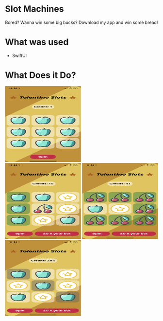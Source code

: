 # Slot Machines
Bored? Wanna win some big bucks? Download my app and win some bread! 
# What was used
- SwiftUI

# What Does it Do?
<a href="https://github.com/TolentinoDev/slotMachines/blob/master/Plain.PNG"><img src="https://github.com/TolentinoDev/slotMachines/blob/master/Plain.PNG" width="250" height="250"/></a>
<br>
<a href="https://github.com/TolentinoDev/slotMachines/blob/master/Pair.PNG"><img src="https://github.com/TolentinoDev/slotMachines/blob/master/Pair.PNG" width="250" height="250"/></a>
<a href="https://github.com/TolentinoDev/slotMachines/blob/master/Pair2.PNG"><img src="https://github.com/TolentinoDev/slotMachines/blob/master/Pair2.PNG" width="250" height="250"/></a>
<a href="https://github.com/TolentinoDev/slotMachines/blob/master/Diagnol.PNG"><img src="https://github.com/TolentinoDev/slotMachines/blob/master/Diagnol.PNG" width="250" height="250"/></a>

